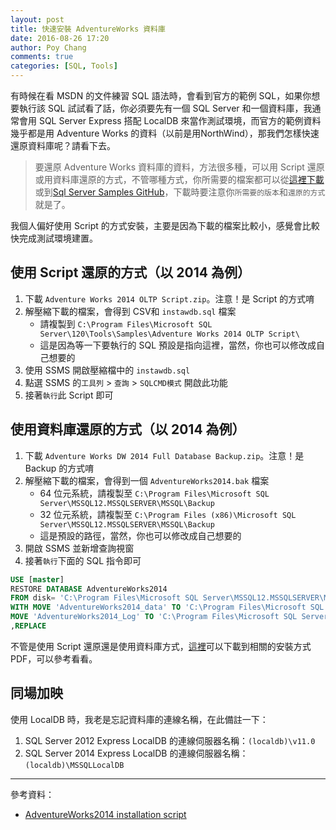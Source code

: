 ```yaml
---
layout: post
title: 快速安裝 AdventureWorks 資料庫
date: 2016-08-26 17:20
author: Poy Chang
comments: true
categories: [SQL, Tools]
---
```


有時候在看 MSDN 的文件練習 SQL 語法時，會看到官方的範例 SQL，如果你想要執行該 SQL 試試看了話，你必須要先有一個 SQL Server 和一個資料庫，我通常會用 SQL Server Express 搭配 LocalDB 來當作測試環境，而官方的範例資料幾乎都是用 Adventure Works 的資料（以前是用NorthWind），那我們怎樣快速還原資料庫呢？請看下去。

>要還原 Adventure Works 資料庫的資料，方法很多種，可以用 Script 還原或用資料庫還原的方式，不管哪種方式，你所需要的檔案都可以從[這裡下載](https://msftdbprodsamples.codeplex.com/)或到[Sql Server Samples GitHub](https://github.com/Microsoft/sql-server-samples/releases/tag/adventureworks)，下載時要注意你`所需要的版本`和`還原的方式`就是了。

我個人偏好使用 Script 的方式安裝，主要是因為下載的檔案比較小，感覺會比較快完成測試環境建置。

## 使用 Script 還原的方式（以 2014 為例）

1. 下載 `Adventure Works 2014 OLTP Script.zip`。注意！是 Script 的方式唷
2. 解壓縮下載的檔案，會得到 CSV和 `instawdb.sql` 檔案
    * 請複製到 `C:\Program Files\Microsoft SQL Server\120\Tools\Samples\Adventure Works 2014 OLTP Script\`
    * 這是因為等一下要執行的 SQL 預設是指向這裡，當然，你也可以修改成自己想要的
3. 使用 SSMS 開啟壓縮檔中的 `instawdb.sql`
4. 點選 SSMS 的`工具列` > `查詢` > `SQLCMD模式` 開啟此功能
5. 接著`執行`此 Script 即可

## 使用資料庫還原的方式（以 2014 為例）

1. 下載 `Adventure Works DW 2014 Full Database Backup.zip`。注意！是 Backup 的方式唷
2. 解壓縮下載的檔案，會得到一個 `AdventureWorks2014.bak` 檔案
    * 64 位元系統，請複製至 `C:\Program Files\Microsoft SQL Server\MSSQL12.MSSQLSERVER\MSSQL\Backup`
    * 32 位元系統，請複製至 `C:\Program Files (x86)\Microsoft SQL Server\MSSQL12.MSSQLSERVER\MSSQL\Backup`
    * 這是預設的路徑，當然，你也可以修改成自己想要的
3. 開啟 SSMS 並新增查詢視窗
4. 接著`執行`下面的 SQL 指令即可

```sql
USE [master]
RESTORE DATABASE AdventureWorks2014
FROM disk= 'C:\Program Files\Microsoft SQL Server\MSSQL12.MSSQLSERVER\MSSQL\Backup\AdventureWorks2014.bak'
WITH MOVE 'AdventureWorks2014_data' TO 'C:\Program Files\Microsoft SQL Server\MSSQL12.MSSQLSERVER\MSSQL\DATA\AdventureWorks2014.mdf',
MOVE 'AdventureWorks2014_Log' TO 'C:\Program Files\Microsoft SQL Server\MSSQL12.MSSQLSERVER\MSSQL\DATA\AdventureWorks2014.ldf'
,REPLACE
```

不管是使用 Script 還原還是使用資料庫方式，[這裡](https://msftdbprodsamples.codeplex.com/releases)可以下載到相關的安裝方式 PDF，可以參考看看。

## 同場加映

使用 LocalDB 時，我老是忘記資料庫的連線名稱，在此備註一下：

1. SQL Server 2012 Express LocalDB 的連線伺服器名稱：`(localdb)\v11.0`
2. SQL Server 2014 Express LocalDB 的連線伺服器名稱：`(localdb)\MSSQLLocalDB`

----------

參考資料：

* [AdventureWorks2014 installation script](http://sqlblog.com/blogs/john_paul_cook/archive/2014/08/10/adventureworks2014-installation-script.aspx)
